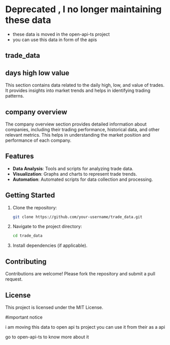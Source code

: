 # Deprecated ,  I no longer maintaining these data 
- these data is moved in the open-api-ts project
- you can use this data in form of the apis
## trade_data

## days high low value

This section contains data related to the daily high, low, and value of trades. It provides insights into market trends and helps in identifying trading patterns.

## company overview

The company overview section provides detailed information about companies, including their trading performance, historical data, and other relevant metrics. This helps in understanding the market position and performance of each company.

## Features

- **Data Analysis**: Tools and scripts for analyzing trade data.
- **Visualization**: Graphs and charts to represent trade trends.
- **Automation**: Automated scripts for data collection and processing.

## Getting Started

1. Clone the repository:
   ```bash
   git clone https://github.com/your-username/trade_data.git
   ```
2. Navigate to the project directory:
   ```bash
   cd trade_data
   ```
3. Install dependencies (if applicable).

## Contributing

Contributions are welcome! Please fork the repository and submit a pull request.

## License

This project is licensed under the MIT License.

#important notice

i am moving this data to open api ts project you can use it from their as a api

go to open-api-ts to know more about it 



